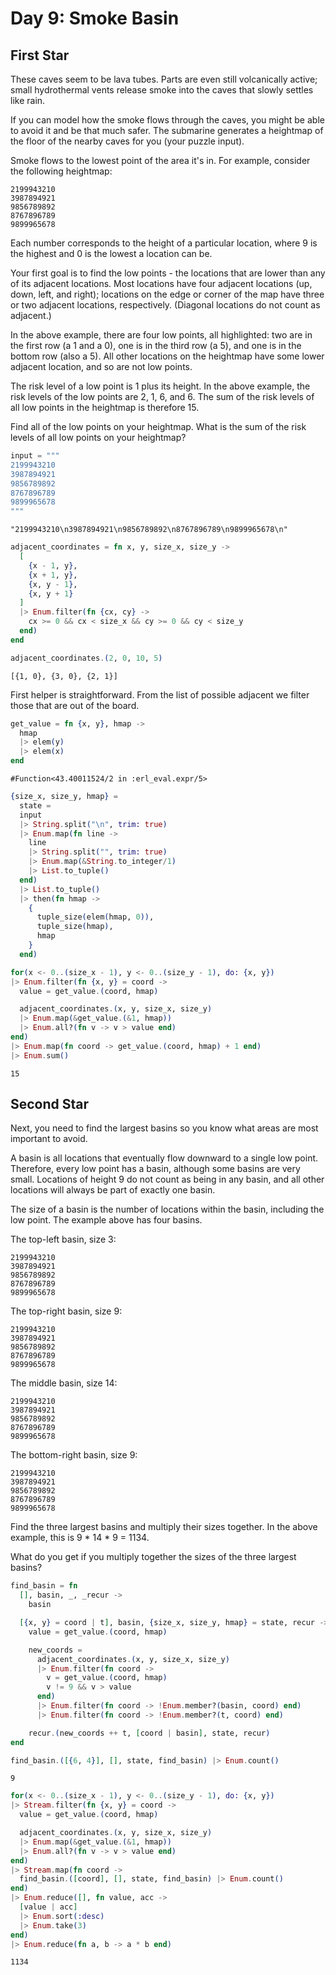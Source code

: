 # Day 9: Smoke Basin

## First Star

These caves seem to be lava tubes. Parts are even still volcanically active; small hydrothermal vents release smoke into the caves that slowly settles like rain.

If you can model how the smoke flows through the caves, you might be able to avoid it and be that much safer. The submarine generates a heightmap of the floor of the nearby caves for you (your puzzle input).

Smoke flows to the lowest point of the area it's in. For example, consider the following heightmap:

```
2199943210
3987894921
9856789892
8767896789
9899965678
```

Each number corresponds to the height of a particular location, where 9 is the highest and 0 is the lowest a location can be.

Your first goal is to find the low points - the locations that are lower than any of its adjacent locations. Most locations have four adjacent locations (up, down, left, and right); locations on the edge or corner of the map have three or two adjacent locations, respectively. (Diagonal locations do not count as adjacent.)

In the above example, there are four low points, all highlighted: two are in the first row (a 1 and a 0), one is in the third row (a 5), and one is in the bottom row (also a 5). All other locations on the heightmap have some lower adjacent location, and so are not low points.

The risk level of a low point is 1 plus its height. In the above example, the risk levels of the low points are 2, 1, 6, and 6. The sum of the risk levels of all low points in the heightmap is therefore 15.

Find all of the low points on your heightmap. What is the sum of the risk levels of all low points on your heightmap?

<!-- livebook:{"reevaluate_automatically":true} -->

```elixir
input = """
2199943210
3987894921
9856789892
8767896789
9899965678
"""
```

```output
"2199943210\n3987894921\n9856789892\n8767896789\n9899965678\n"
```

<!-- livebook:{"reevaluate_automatically":true} -->

```elixir
adjacent_coordinates = fn x, y, size_x, size_y ->
  [
    {x - 1, y},
    {x + 1, y},
    {x, y - 1},
    {x, y + 1}
  ]
  |> Enum.filter(fn {cx, cy} ->
    cx >= 0 && cx < size_x && cy >= 0 && cy < size_y
  end)
end

adjacent_coordinates.(2, 0, 10, 5)
```

```output
[{1, 0}, {3, 0}, {2, 1}]
```

First helper is straightforward.
From the list of possible adjacent
we filter those that are out of the board.

<!-- livebook:{"reevaluate_automatically":true} -->

```elixir
get_value = fn {x, y}, hmap ->
  hmap
  |> elem(y)
  |> elem(x)
end
```

```output
#Function<43.40011524/2 in :erl_eval.expr/5>
```

<!-- livebook:{"reevaluate_automatically":true} -->

```elixir
{size_x, size_y, hmap} =
  state =
  input
  |> String.split("\n", trim: true)
  |> Enum.map(fn line ->
    line
    |> String.split("", trim: true)
    |> Enum.map(&String.to_integer/1)
    |> List.to_tuple()
  end)
  |> List.to_tuple()
  |> then(fn hmap ->
    {
      tuple_size(elem(hmap, 0)),
      tuple_size(hmap),
      hmap
    }
  end)

for(x <- 0..(size_x - 1), y <- 0..(size_y - 1), do: {x, y})
|> Enum.filter(fn {x, y} = coord ->
  value = get_value.(coord, hmap)

  adjacent_coordinates.(x, y, size_x, size_y)
  |> Enum.map(&get_value.(&1, hmap))
  |> Enum.all?(fn v -> v > value end)
end)
|> Enum.map(fn coord -> get_value.(coord, hmap) + 1 end)
|> Enum.sum()
```

```output
15
```

## Second Star

Next, you need to find the largest basins so you know what areas are most important to avoid.

A basin is all locations that eventually flow downward to a single low point. Therefore, every low point has a basin, although some basins are very small. Locations of height 9 do not count as being in any basin, and all other locations will always be part of exactly one basin.

The size of a basin is the number of locations within the basin, including the low point. The example above has four basins.

The top-left basin, size 3:

```
2199943210
3987894921
9856789892
8767896789
9899965678
```

The top-right basin, size 9:

```
2199943210
3987894921
9856789892
8767896789
9899965678
```

The middle basin, size 14:

```
2199943210
3987894921
9856789892
8767896789
9899965678
```

The bottom-right basin, size 9:

```
2199943210
3987894921
9856789892
8767896789
9899965678
```

Find the three largest basins and multiply their sizes together. In the above example, this is 9 * 14 * 9 = 1134.

What do you get if you multiply together the sizes of the three largest basins?

```elixir
find_basin = fn
  [], basin, _, _recur ->
    basin

  [{x, y} = coord | t], basin, {size_x, size_y, hmap} = state, recur ->
    value = get_value.(coord, hmap)

    new_coords =
      adjacent_coordinates.(x, y, size_x, size_y)
      |> Enum.filter(fn coord ->
        v = get_value.(coord, hmap)
        v != 9 && v > value
      end)
      |> Enum.filter(fn coord -> !Enum.member?(basin, coord) end)
      |> Enum.filter(fn coord -> !Enum.member?(t, coord) end)

    recur.(new_coords ++ t, [coord | basin], state, recur)
end

find_basin.([{6, 4}], [], state, find_basin) |> Enum.count()
```

```output
9
```

<!-- livebook:{"reevaluate_automatically":true} -->

```elixir
for(x <- 0..(size_x - 1), y <- 0..(size_y - 1), do: {x, y})
|> Stream.filter(fn {x, y} = coord ->
  value = get_value.(coord, hmap)

  adjacent_coordinates.(x, y, size_x, size_y)
  |> Enum.map(&get_value.(&1, hmap))
  |> Enum.all?(fn v -> v > value end)
end)
|> Stream.map(fn coord ->
  find_basin.([coord], [], state, find_basin) |> Enum.count()
end)
|> Enum.reduce([], fn value, acc ->
  [value | acc]
  |> Enum.sort(:desc)
  |> Enum.take(3)
end)
|> Enum.reduce(fn a, b -> a * b end)
```

```output
1134
```

